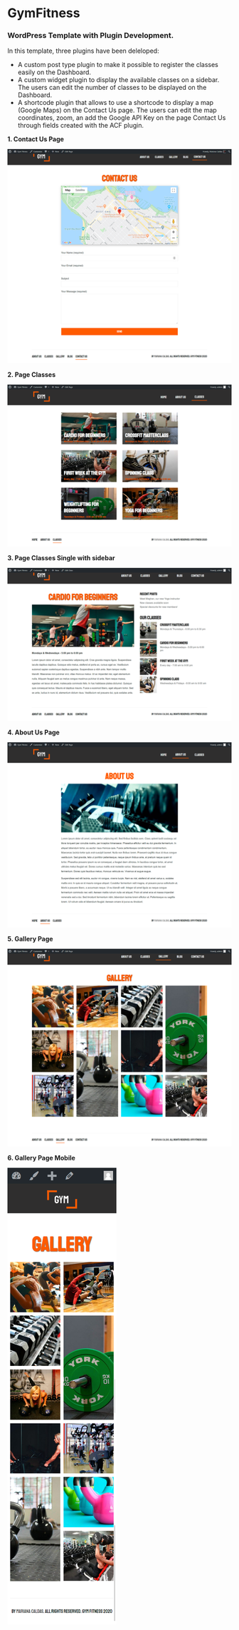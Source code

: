# GymFitness

### WordPress Template with Plugin Development.

In this template, three plugins have been deleloped:

* A custom post type plugin to make it possible to register the classes easily on the Dashboard. 
* A custom widget plugin to display the available classes on a sidebar. The users can edit the number of classes to be displayed on the Dashboard.
* A shortcode plugin that allows to use a shortcode to display a map (Google Maps) on the Contact Us page. The users can edit the map coordinates, zoom, an add the Google API Key on the page Contact Us through fields created with the ACF plugin.



**1. Contact Us Page**

![Contact Us Page](/project-images-github/contact-us-page.png)



**2. Page Classes**

![Classes Page](/project-images-github/page-classes-desktop.png)



**3. Page Classes Single with sidebar**

![Classes Page Sidebar](/project-images-github/classes-sidebar.png)



**4. About Us Page**

![About Us Page](/project-images-github/about-us-gymfitness.png)



**5. Gallery Page**

![Gallery Page](/project-images-github/gallery-page.png)



**6. Gallery Page Mobile**

![Gallery Page Mobile](/project-images-github/gallery-mobile.png)

